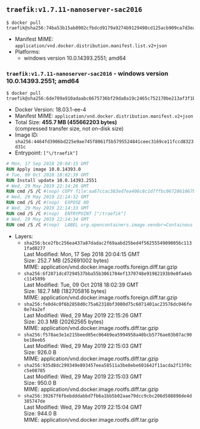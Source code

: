 ## `traefik:v1.7.11-nanoserver-sac2016`

```console
$ docker pull traefik@sha256:74ba53b15ab8902cfbdcd9179a9274b9129498cd125acb909ca7d3eaa0b76408
```

-	Manifest MIME: `application/vnd.docker.distribution.manifest.list.v2+json`
-	Platforms:
	-	windows version 10.0.14393.2551; amd64

### `traefik:v1.7.11-nanoserver-sac2016` - windows version 10.0.14393.2551; amd64

```console
$ docker pull traefik@sha256:6de709a910adaabc6675736bf29da8a19c2465c752170be213af3f1bfeddcea5
```

-	Docker Version: 18.03.1-ee-4
-	Manifest MIME: `application/vnd.docker.distribution.manifest.v2+json`
-	Total Size: **455.7 MB (455662203 bytes)**  
	(compressed transfer size, not on-disk size)
-	Image ID: `sha256:4464fd3906bd225e9ae745f8061f5b5795524841ceec3169ce11fccd8323d31c`
-	Entrypoint: `["\/traefik"]`

```dockerfile
# Mon, 17 Sep 2018 20:04:15 GMT
RUN Apply image 10.0.14393.0
# Tue, 09 Oct 2018 18:02:39 GMT
RUN Install update 10.0.14393.2551
# Wed, 29 May 2019 22:14:26 GMT
RUN cmd /S /C #(nop) COPY file:aa67ccac383ed7ea406c8c1d7ffbc0672861067b00d6bb66b5fc79cd1fc4abd6 in \traefik.exe 
# Wed, 29 May 2019 22:14:32 GMT
RUN cmd /S /C #(nop)  EXPOSE 80
# Wed, 29 May 2019 22:14:33 GMT
RUN cmd /S /C #(nop)  ENTRYPOINT ["/traefik"]
# Wed, 29 May 2019 22:14:34 GMT
RUN cmd /S /C #(nop)  LABEL org.opencontainers.image.vendor=Containous org.opencontainers.image.url=https://traefik.io org.opencontainers.image.title=Traefik org.opencontainers.image.description=A modern reverse-proxy org.opencontainers.image.version=v1.7.12 org.opencontainers.image.documentation=https://docs.traefik.io
```

-	Layers:
	-	`sha256:bce2fbc256ea437a87dadac2f69aabd25bed4f56255549090056c1131fad0277`  
		Last Modified: Mon, 17 Sep 2018 20:04:15 GMT  
		Size: 252.7 MB (252691002 bytes)  
		MIME: application/vnd.docker.image.rootfs.foreign.diff.tar.gzip
	-	`sha256:6f2071dcd7294537bba55b3061704ef1370748e91982193b9e0fa4ebc114589b`  
		Last Modified: Tue, 09 Oct 2018 18:02:39 GMT  
		Size: 182.7 MB (182705816 bytes)  
		MIME: application/vnd.docker.image.rootfs.foreign.diff.tar.gzip
	-	`sha256:fe0d4c0f6b2858d0c75a62318bf3080d75c6071401ac23576dc046fe0e74a2ef`  
		Last Modified: Wed, 29 May 2019 22:15:26 GMT  
		Size: 20.3 MB (20262565 bytes)  
		MIME: application/vnd.docker.image.rootfs.diff.tar.gzip
	-	`sha256:f578ae3e1e215beed05ec06469ea5994958a40bcb5776ae03b07ac90be18eeb5`  
		Last Modified: Wed, 29 May 2019 22:15:03 GMT  
		Size: 926.0 B  
		MIME: application/vnd.docker.image.rootfs.diff.tar.gzip
	-	`sha256:935d8dc299349e893457eea58511a3be8ebe601642f11acda2f13f0cc5e08785`  
		Last Modified: Wed, 29 May 2019 22:15:03 GMT  
		Size: 950.0 B  
		MIME: application/vnd.docker.image.rootfs.diff.tar.gzip
	-	`sha256:39267f6fbebdddabbd7fb6a1bb5b02aae79dcc9cbc206d588898de4d385747de`  
		Last Modified: Wed, 29 May 2019 22:15:04 GMT  
		Size: 944.0 B  
		MIME: application/vnd.docker.image.rootfs.diff.tar.gzip
